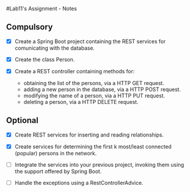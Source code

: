 #Lab11's Assignment - Notes

## Compulsory

*[X] Create a Spring Boot project containing the REST services for comunicating with the database.

*[X] Create the class Person.

*[X] Create a REST controller containing methods for:
    * obtaining the list of the persons, via a HTTP GET request.
    * adding a new person in the database, via a HTTP POST request.
    * modifying the name of a person, via a HTTP PUT request.
    * deleting a person, via a HTTP DELETE request.
    

## Optional

*[X] Create REST services for inserting and reading relationships.

*[X] Create services for determining the first k most/least connected (popular) persons in the network.

*[ ] Integrate the services into your previous project, invoking them using the support offered by Spring Boot.

*[ ] Handle the exceptions using a RestControllerAdvice.



